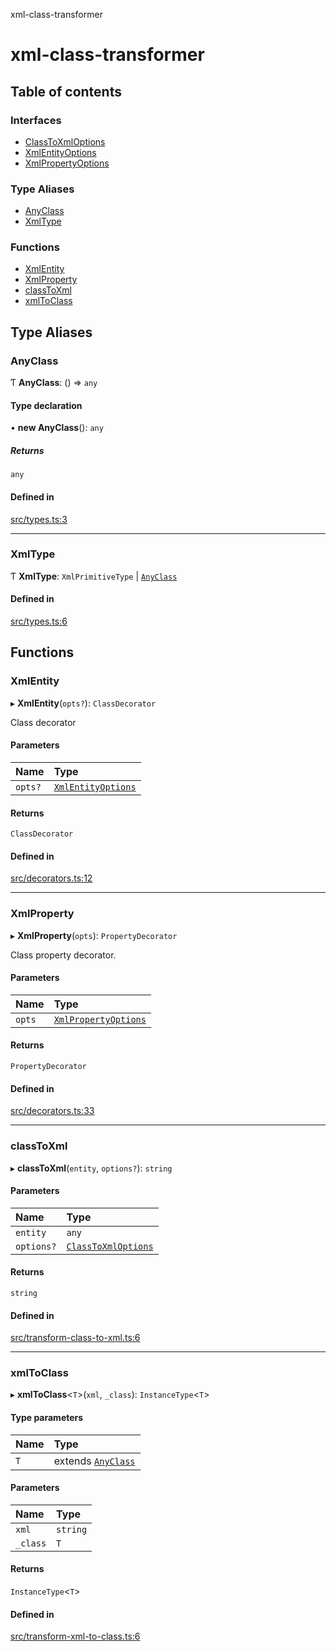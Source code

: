 xml-class-transformer

# xml-class-transformer

## Table of contents

### Interfaces

- [ClassToXmlOptions](interfaces/ClassToXmlOptions.md)
- [XmlEntityOptions](interfaces/XmlEntityOptions.md)
- [XmlPropertyOptions](interfaces/XmlPropertyOptions.md)

### Type Aliases

- [AnyClass](README.md#anyclass)
- [XmlType](README.md#xmltype)

### Functions

- [XmlEntity](README.md#xmlentity)
- [XmlProperty](README.md#xmlproperty)
- [classToXml](README.md#classtoxml)
- [xmlToClass](README.md#xmltoclass)

## Type Aliases

### AnyClass

Ƭ **AnyClass**: () => `any`

#### Type declaration

• **new AnyClass**(): `any`

##### Returns

`any`

#### Defined in

[src/types.ts:3](https://github.com/Edgar-P-yan/xml-class-transformer/blob/cea2af5/src/types.ts#L3)

___

### XmlType

Ƭ **XmlType**: `XmlPrimitiveType` \| [`AnyClass`](README.md#anyclass)

#### Defined in

[src/types.ts:6](https://github.com/Edgar-P-yan/xml-class-transformer/blob/cea2af5/src/types.ts#L6)

## Functions

### XmlEntity

▸ **XmlEntity**(`opts?`): `ClassDecorator`

Class decorator

#### Parameters

| Name | Type |
| :------ | :------ |
| `opts?` | [`XmlEntityOptions`](interfaces/XmlEntityOptions.md) |

#### Returns

`ClassDecorator`

#### Defined in

[src/decorators.ts:12](https://github.com/Edgar-P-yan/xml-class-transformer/blob/cea2af5/src/decorators.ts#L12)

___

### XmlProperty

▸ **XmlProperty**(`opts`): `PropertyDecorator`

Class property decorator.

#### Parameters

| Name | Type |
| :------ | :------ |
| `opts` | [`XmlPropertyOptions`](interfaces/XmlPropertyOptions.md) |

#### Returns

`PropertyDecorator`

#### Defined in

[src/decorators.ts:33](https://github.com/Edgar-P-yan/xml-class-transformer/blob/cea2af5/src/decorators.ts#L33)

___

### classToXml

▸ **classToXml**(`entity`, `options?`): `string`

#### Parameters

| Name | Type |
| :------ | :------ |
| `entity` | `any` |
| `options?` | [`ClassToXmlOptions`](interfaces/ClassToXmlOptions.md) |

#### Returns

`string`

#### Defined in

[src/transform-class-to-xml.ts:6](https://github.com/Edgar-P-yan/xml-class-transformer/blob/cea2af5/src/transform-class-to-xml.ts#L6)

___

### xmlToClass

▸ **xmlToClass**<`T`\>(`xml`, `_class`): `InstanceType`<`T`\>

#### Type parameters

| Name | Type |
| :------ | :------ |
| `T` | extends [`AnyClass`](README.md#anyclass) |

#### Parameters

| Name | Type |
| :------ | :------ |
| `xml` | `string` |
| `_class` | `T` |

#### Returns

`InstanceType`<`T`\>

#### Defined in

[src/transform-xml-to-class.ts:6](https://github.com/Edgar-P-yan/xml-class-transformer/blob/cea2af5/src/transform-xml-to-class.ts#L6)
